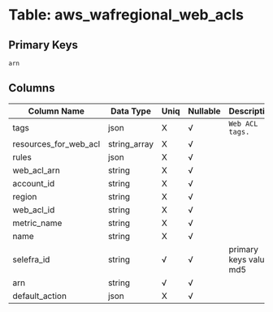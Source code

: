 # Table: aws_wafregional_web_acls

## Primary Keys 

```
arn
```


## Columns 

|  Column Name   |  Data Type  | Uniq | Nullable | Description | 
|  ----  | ----  | ----  | ----  | ---- | 
| tags | json | X | √ | `Web ACL tags.` | 
| resources_for_web_acl | string_array | X | √ |  | 
| rules | json | X | √ |  | 
| web_acl_arn | string | X | √ |  | 
| account_id | string | X | √ |  | 
| region | string | X | √ |  | 
| web_acl_id | string | X | √ |  | 
| metric_name | string | X | √ |  | 
| name | string | X | √ |  | 
| selefra_id | string | √ | √ | primary keys value md5 | 
| arn | string | √ | √ |  | 
| default_action | json | X | √ |  | 


